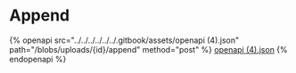 # Append

{% openapi src="../../../../../../.gitbook/assets/openapi (4).json" path="/blobs/uploads/{id}/append" method="post" %}
[openapi (4).json](<../../../../../../.gitbook/assets/openapi (4).json>)
{% endopenapi %}
